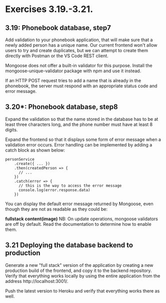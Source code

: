# Exercises 3.19.-3.21.
## 3.19: Phonebook database, step7

Add validation to your phonebook application, that will make sure that a newly added person has a unique name. Our current frontend won't allow users to try and create duplicates, but we can attempt to create them directly with Postman or the VS Code REST client.

Mongoose does not offer a built-in validator for this purpose. Install the mongoose-unique-validator package with npm and use it instead.

If an HTTP POST request tries to add a name that is already in the phonebook, the server must respond with an appropriate status code and error message.

## 3.20*: Phonebook database, step8
Expand the validation so that the name stored in the database has to be at least three characters long, and the phone number must have at least 8 digits.

Expand the frontend so that it displays some form of error message when a validation error occurs. Error handling can be implemented by adding a catch block as shown below:
```
personService
    .create({ ... })
    .then(createdPerson => {
      // ...
    })
    .catch(error => {
      // this is the way to access the error message
      console.log(error.response.data)
    })

```
You can display the default error message returned by Mongoose, even though they are not as readable as they could be:

**fullstack content(image)**
NB: On update operations, mongoose validators are off by default. Read the documentation to determine how to enable them.

## 3.21 Deploying the database backend to production
Generate a new "full stack" version of the application by creating a new production build of the frontend, and copy it to the backend repository. Verify that everything works locally by using the entire application from the address http://localhost:3001/.

Push the latest version to Heroku and verify that everything works there as well.